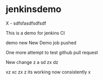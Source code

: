 # jenkinsdemo
X - sdfsfasdfsdfsdf

This is a demo for jenkins CI

demo new
New
Demo
job
pushed

One more attempt to test github pull request


New change
z
a
sd
zx
dz

xz
xc
zx
z
its
working
now
consistently
x

